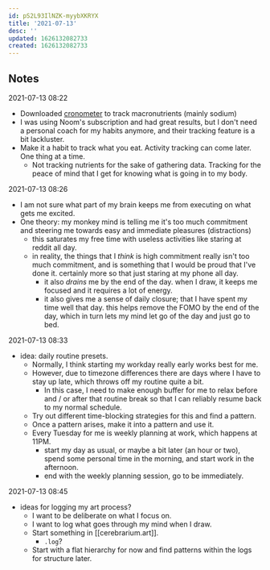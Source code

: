 ```yaml
---
id: pS2L93IlNZK-myybXKRYX
title: '2021-07-13'
desc: ''
updated: 1626132082733
created: 1626132082733
---
```


## Notes
2021-07-13 08:22
- Downloaded [cronometer](https://cronometer.com/) to track macronutrients (mainly sodium)
- I was using Noom's subscription and had great results, but I don't need a personal coach for my habits anymore, and their tracking feature is a bit lackluster.
- Make it a habit to track what you eat. Activity tracking can come later. One thing at a time.
  - Not tracking nutrients for the sake of gathering data. Tracking for the peace of mind that I get for knowing what is going in to my body.

2021-07-13 08:26
- I am not sure what part of my brain keeps me from executing on what gets me excited.
- One theory: my monkey mind is telling me it's too much commitment and steering me towards easy and immediate pleasures (distractions)
  - this saturates my free time with useless activities like staring at reddit all day.
  - in reality, the things that I _think_ is high commitment really isn't too much commitment, and is something that I would be proud that I've done it. certainly more so that just staring at my phone all day.
    - it also _drains_ me by the end of the day. when I draw, it keeps me focused and it requires a lot of energy.
    - it also gives me a sense of daily closure; that I have spent my time well that day. this helps remove the FOMO by the end of the day, which in turn lets my mind let go of the day and just go to bed.

2021-07-13 08:33
- idea: daily routine presets.
  - Normally, I think starting my workday really early works best for me.
  - However, due to timezone differences there are days where I have to stay up late, which throws off my routine quite a bit.
    - In this case, I need to make enough buffer for me to relax before and / or after that routine break so that I can reliably resume back to my normal schedule.
  - Try out different time-blocking strategies for this and find a pattern.
  - Once a pattern arises, make it into a pattern and use it.
  - Every Tuesday for me is weekly planning at work, which happens at 11PM.
    - start my day as usual, or maybe a bit later (an hour or two), spend some personal time in the morning, and start work in the afternoon.
    - end with the weekly planning session, go to be immediately.

2021-07-13 08:45
- ideas for logging my art process?
  - I want to be deliberate on what I focus on.
  - I want to log what goes through my mind when I draw.
  - Start something in [[cerebrarium.art]].
    - `.log`?
  - Start with a flat hierarchy for now and find patterns within the logs for structure later.